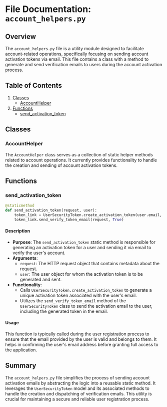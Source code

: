 # File Documentation: `account_helpers.py`

## Overview
The `account_helpers.py` file is a utility module designed to facilitate account-related operations, specifically focusing on sending account activation tokens via email. This file contains a class with a method to generate and send verification emails to users during the account activation process.

## Table of Contents
1. [Classes](#classes)
    - [AccountHelper](#accounthelper)
2. [Functions](#functions)
    - [send_activation_token](#send_activation_token)

## Classes

### AccountHelper
The `AccountHelper` class serves as a collection of static helper methods related to account operations. It currently provides functionality to handle the creation and sending of account activation tokens.

## Functions

### send_activation_token

```python
@staticmethod
def send_activation_token(request, user):
    token_link = UserSecurityToken.create_activation_token(user.email, user)
    token_link.send_verify_token_email(request, True)
```

#### Description
- **Purpose**: The `send_activation_token` static method is responsible for generating an activation token for a user and sending it via email to verify the user's account.
- **Arguments**:
  - `request`: The HTTP request object that contains metadata about the request.
  - `user`: The user object for whom the activation token is to be generated and sent.
- **Functionality**:
  - Calls `UserSecurityToken.create_activation_token` to generate a unique activation token associated with the user's email.
  - Utilizes the `send_verify_token_email` method of the `UserSecurityToken` class to send the activation email to the user, including the generated token in the email.
  
#### Usage
This function is typically called during the user registration process to ensure that the email provided by the user is valid and belongs to them. It helps in confirming the user's email address before granting full access to the application. 

## Summary
The `account_helpers.py` file simplifies the process of sending account activation emails by abstracting the logic into a reusable static method. It leverages the `UserSecurityToken` model and its associated methods to handle the creation and dispatching of verification emails. This utility is crucial for maintaining a secure and reliable user registration process.